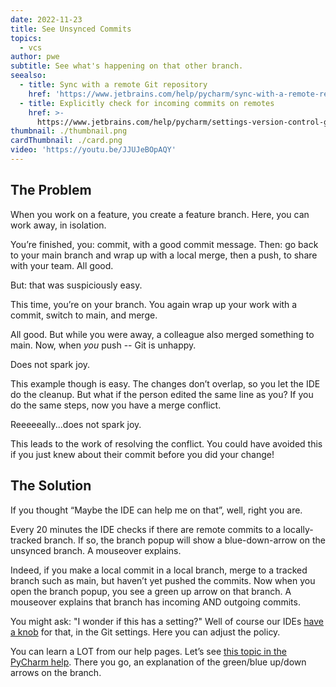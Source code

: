 ```yaml
---
date: 2022-11-23
title: See Unsynced Commits
topics:
  - vcs
author: pwe
subtitle: See what's happening on that other branch.
seealso:
  - title: Sync with a remote Git repository
    href: 'https://www.jetbrains.com/help/pycharm/sync-with-a-remote-repository.html'
  - title: Explicitly check for incoming commits on remotes
    href: >-
      https://www.jetbrains.com/help/pycharm/settings-version-control-git.html#66be8a1d
thumbnail: ./thumbnail.png
cardThumbnail: ./card.png
video: 'https://youtu.be/JJUJeBOpAQY'
---
```

## The Problem

When you work on a feature, you create a feature branch. 
Here, you can work away, in isolation.

You’re finished, you: commit, with a good commit message. 
Then: go back to your main branch and wrap up with a local merge, then a push, to share with your team. 
All good.

But: that was suspiciously easy.

This time, you’re on your branch. 
You again wrap up your work with a commit, switch to main, and merge.

All good. 
But while you were away, a colleague also merged something to main.
Now, when *you* push -- Git is unhappy.

Does not spark joy.

This example though is easy. 
The changes don’t overlap, so you let the IDE do the cleanup.
But what if the person edited the same line as you? 
If you do the same steps, now you have a merge conflict.

Reeeeeally...does not spark joy.

This leads to the work of resolving the conflict. 
You could have avoided this if you just knew about their commit before you did your change!

## The Solution

If you thought “Maybe the IDE can help me on that”, well, right you are.

Every 20 minutes the IDE checks if there are remote commits to a locally-tracked branch. 
If so, the branch popup will show a blue-down-arrow on the unsynced branch. 
A mouseover explains.

Indeed, if you make a local commit in a local branch, merge to a tracked branch such as main, but haven’t yet pushed the commits.
Now when you open the branch popup, you see a green up arrow on that branch. 
A mouseover explains that branch has incoming AND outgoing commits.


You might ask: "I wonder if this has a setting?"
Well of course our IDEs [have a knob](https://www.jetbrains.com/help/pycharm/settings-version-control-git.html#66be8a1d) for that, in the Git settings. 
Here you can adjust the policy.

You can learn a LOT from our help pages. Let’s see [this topic in the PyCharm help](https://www.jetbrains.com/help/pycharm/sync-with-a-remote-repository.html). 
There you go, an explanation of the green/blue up/down arrows on the branch.
